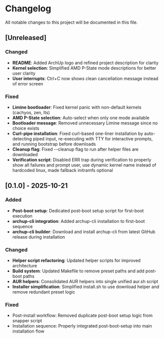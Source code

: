 # Changelog

All notable changes to this project will be documented in this file.

## [Unreleased]

### Changed
- **README**: Added ArchUp logo and refined project description for clarity
- **Kernel selection**: Simplified AMD P-State mode descriptions for better user clarity
- **User interrupts**: Ctrl+C now shows clean cancellation message instead of error screen

### Fixed
- **Limine bootloader**: Fixed kernel panic with non-default kernels (cachyos, zen, lts)
- **AMD P-State selection**: Auto-select when only one mode available
- **Bootloader message**: Removed unnecessary Limine message since no choice exists
- **Curl-pipe installation**: Fixed curl-based one-liner installation by auto-detecting piped input, re-executing with TTY for interactive prompts, and running bootstrap before downloads
- **Cleanup flag**: Fixed --cleanup flag to run after helper files are downloaded
- **Verification script**: Disabled ERR trap during verification to properly show all failures and prompt user, use dynamic kernel name instead of hardcoded linux, made fallback initramfs optional

## [0.1.0] - 2025-10-21

### Added
- **Post-boot setup**: Dedicated post-boot setup script for first-boot execution
- **archup-cli integration**: Added archup-cli installation to first-boot sequence
- **archup-cli builder**: Download and install archup-cli from latest GitHub release during installation

### Changed
- **Helper script refactoring**: Updated helper scripts for improved architecture
- **Build system**: Updated Makefile to remove preset paths and add post-boot paths
- **AUR helpers**: Consolidated AUR helpers into single unified aur.sh script
- **Installer simplification**: Simplified install.sh to use download helper and remove redundant preset logic

### Fixed
- Post-install workflow: Removed duplicate post-boot setup logic from snapper script
- Installation sequence: Properly integrated post-boot-setup into main installation flow
